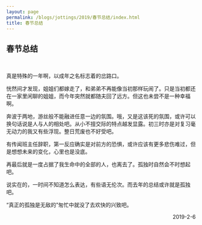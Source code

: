 ```yaml
---
layout: page
permalink: /blogs/jottings/2019/春节总结/index.html
title: 春节总结
---
```


## 春节总结
<br>

真是特殊的一年啊，以成年之名标志着的岔路口。

恍然间才发现，姐姐们都嫁走了，和弟弟不再能像当初那样玩闹了。只是当初都还在一家里闲聊的姐姐，而今年突然就都随夫回了远方。但这也未尝不是一种幸福啊。

奔波于两地，游丝般不能融进任意一边的氛围。哦，又是这该死的氛围，或许可以换句话说是人与人的相处吧。从小不擅交际的特点越发显露。初三时亦是对复习毫无动力的我又有些浮现。整日荒废也不好受吧。

有传闻班主任辞职，第一反应确实是对前方的恐惧，或许应该有更多悲伤难过，但是想想未来的变化，心里也是没底。

再最后就是一度占据了我生命中的全部的人，也离去了。孤独时自然会不时想起吧。

说实在的，一时间不知道怎么表达，有些语无伦次。而去年的总结或许就是孤独吧。

“真正的孤独是无敌的”匆忙中就没了去欢快的兴致吧。

<p align="right">2019-2-6</p>